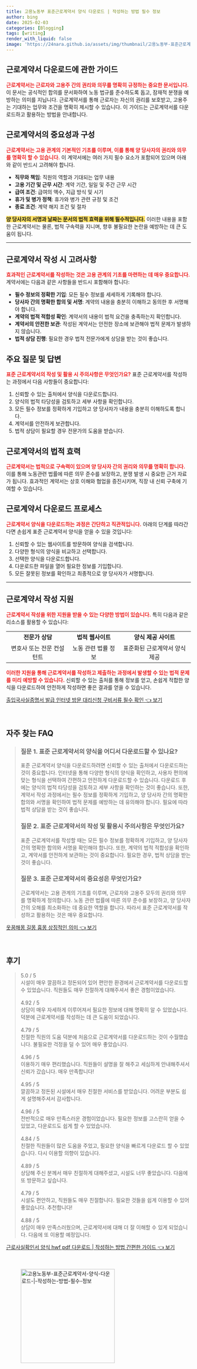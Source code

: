 ```yaml
---
title: 고용노동부 표준근로계약서 양식 다운로드 | 작성하는 방법 필수 정보
author: bing
date: 2025-02-03
categories: [Blogging]
tags: [writing]
render_with_liquid: false
image: 'https://24nara.github.io/assets/img/thumbnail/고용노동부-표준근로계약서-양식-다운로드-|-작성하는-방법-필수-정보.webp'
---
```



<h2 id='근로계약서_다운로드에_관한_가이드'>근로계약서 다운로드에 관한 가이드</h2>

<p><b><span style="color: #ee2323;">근로계약서는 근로자와 고용주 간의 권리와 의무를 명확히 규정하는 중요한 문서입니다.</span></b> 이 문서는 공식적인 합의를 문서화하여 노동 법규를 준수하도록 돕고, 잠재적 분쟁을 예방하는 의미를 지닙니다. 근로계약서를 통해 근로자는 자신의 권리를 보호받고, 고용주는 기대하는 업무와 조건을 명확히 제시할 수 있습니다. 이 가이드는 근로계약서를 다운로드하고 활용하는 방법을 안내합니다.</p>

<h2 id='근로계약서의_중요성과_구성'>근로계약서의 중요성과 구성</h2>

<p><b><span style="color: #ee2323;">근로계약서는 고용 관계의 기본적인 기초를 이루며, 이를 통해 양 당사자의 권리와 의무를 명확히 할 수 있습니다.</span></b> 이 계약서에는 여러 가지 필수 요소가 포함되어 있으며 아래와 같이 반드시 고려해야 합니다.</p>

<ul>
    <li><b>직무와 책임</b>: 직원의 역할과 기대되는 업무 내용</li>
    <li><b>고용 기간 및 근무 시간</b>: 계약 기간, 일일 및 주간 근무 시간</li>
    <li><b>급여 조건</b>: 급여의 액수, 지급 방식 및 시기</li>
    <li><b>휴가 및 병가 정책</b>: 휴가와 병가 관련 규정 및 조건</li>
    <li><b>종료 조건</b>: 계약 해지 조건 및 절차</li>
</ul>

<p><b><span style="background-color: #ffe066;">양 당사자의 서명과 날짜는 문서의 법적 효력을 위해 필수적입니다.</span></b> 이러한 내용을 포함한 근로계약서는 물론, 법적 구속력을 지니며, 향후 불필요한 논란을 예방하는 데 큰 도움이 됩니다.</p>

<hr />

<h2 id='근로계약서_작성시_고려사항'>근로계약서 작성 시 고려사항</h2>

<p><b><span style="color: #ee2323;">효과적인 근로계약서를 작성하는 것은 고용 관계의 기초를 마련하는 데 매우 중요합니다.</span></b> 계약서에는 다음과 같은 사항들을 반드시 포함해야 합니다:</p>

<ul>
    <li><b>필수 정보의 정확한 기입</b>: 모든 필수 정보를 세세하게 기록해야 합니다.</li>
    <li><b>당사자 간의 명확한 합의 및 서명</b>: 계약의 내용을 충분히 이해하고 동의한 후 서명해야 합니다.</li>
    <li><b>계약의 법적 적합성 확인</b>: 계약서의 내용이 법적 요건을 충족하는지 확인합니다.</li>
    <li><b>계약서의 안전한 보관</b>: 작성된 계약서는 안전한 장소에 보관해야 법적 문제가 발생하지 않습니다.</li>
    <li><b>법적 상담 진행</b>: 필요한 경우 법적 전문가에게 상담을 받는 것이 좋습니다.</li>
</ul>

<h2 id='주요_질문_및_답변'>주요 질문 및 답변</h2>

<p><b><span style="color: #ee2323;">표준 근로계약서의 작성 및 활용 시 주의사항은 무엇인가요?</span></b> 표준 근로계약서를 작성하는 과정에서 다음 사항들이 중요합니다:</p>

<ol>
    <li>신뢰할 수 있는 출처에서 양식을 다운로드합니다.</li>
    <li>양식의 법적 타당성을 검토하고 세부 사항을 확인합니다.</li>
    <li>모든 필수 정보를 정확하게 기입하고 양 당사자가 내용을 충분히 이해하도록 합니다.</li>
    <li>계약서를 안전하게 보관합니다.</li>
    <li>법적 상담이 필요할 경우 전문가의 도움을 받습니다.</li>
</ol>

<h2 id='근로계약서의_법적_효력'>근로계약서의 법적 효력</h2>

<p><b><span style="color: #ee2323;">근로계약서는 법적으로 구속력이 있으며 양 당사자 간의 권리와 의무를 명확히 합니다.</span></b> 이를 통해 노동관련 법률에 따른 의무 준수를 보장하고, 분쟁 발생 시 중요한 근거 자료가 됩니다. 효과적인 계약서는 상호 이해와 협업을 증진시키며, 직장 내 신뢰 구축에 기여할 수 있습니다.</p>

<h2 id='근로계약서_다운로드_프로세스'>근로계약서 다운로드 프로세스</h2>

<p><b><span style="color: #ee2323;">근로계약서 양식을 다운로드하는 과정은 간단하고 직관적입니다.</span></b> 아래의 단계를 따라간다면 손쉽게 표준 근로계약서 양식을 얻을 수 있을 것입니다:</p>

<ol>
    <li>신뢰할 수 있는 웹사이트를 방문하여 양식을 검색합니다.</li>
    <li>다양한 형식의 양식을 비교하고 선택합니다.</li>
    <li>선택한 양식을 다운로드합니다.</li>
    <li>다운로드한 파일을 열어 필요한 정보를 기입합니다.</li>
    <li>모든 잘못된 정보를 확인하고 최종적으로 양 당사자가 서명합니다.</li>
</ol>

<hr />

<h2 id='근로계약서_작성_지원'>근로계약서 작성 지원</h2>

<p><b><span style="color: #ee2323;">근로계약서 작성을 위한 지원을 받을 수 있는 다양한 방법이 있습니다.</span></b> 특히 다음과 같은 리소스를 활용할 수 있습니다:</p>

<table>
    <tr>
        <td style="text-align: center; height: 17px;"><b>전문가 상담</b></td>
        <td style="text-align: center; height: 17px;"><b>법적 웹사이트</b></td>
        <td style="text-align: center; height: 17px;"><b>양식 제공 사이트</b></td>
    </tr>
    <tr>
        <td style="text-align: center; height: 17px;">변호사 또는 전문 컨설턴트</td>
        <td style="text-align: center; height: 17px;">노동 관련 법률 정보</td>
        <td style="text-align: center; height: 17px;">표준화된 근로계약서 양식 제공</td>
    </tr>
</table>

<p><b><span style="color: #ee2323;">이러한 지원을 통해 근로계약서를 작성하고 제출하는 과정에서 발생할 수 있는 법적 문제를 미리 예방할 수 있습니다.</span></b> 신뢰할 수 있는 출처를 통해 정보를 얻고, 손쉽게 적합한 양식을 다운로드하여 안전하게 작성하면 좋은 결과를 얻을 수 있습니다.</p>


<p><a class="click-button" title="출입국사실증명서 발급 인터넷 방문 대리신청 구비서류 필수 확인" href="https://24nara.github.io/posts/%EC%B6%9C%EC%9E%85%EA%B5%AD%EC%82%AC%EC%8B%A4%EC%A6%9D%EB%AA%85%EC%84%9C-%EB%B0%9C%EA%B8%89-%EC%9D%B8%ED%84%B0%EB%84%B7-%EB%B0%A9%EB%AC%B8-%EB%8C%80%EB%A6%AC%EC%8B%A0%EC%B2%AD-%EA%B5%AC%EB%B9%84%EC%84%9C%EB%A5%98-%ED%95%84%EC%88%98-%ED%99%95%EC%9D%B8/" rel="dofollow">출입국사실증명서 발급 인터넷 방문 대리신청 구비서류 필수 확인 👈 보기</a></p><br>
<h2 id='자주_찾는_FAQ'>자주 찾는 FAQ</h2>
<div itemscope="" itemtype="https://schema.org/FAQPage"> 
<blockquote> 
<div itemscope="" itemprop="mainEntity" itemtype="https://schema.org/Question"> 
<h3 itemprop="name">질문 1. 표준 근로계약서의 양식을 어디서 다운로드할 수 있나요?</h3> 
<div itemscope="" itemprop="acceptedAnswer" itemtype="https://schema.org/Answer"> 
<span itemprop="text"> 
<p>표준 근로계약서 양식을 다운로드하려면 신뢰할 수 있는 출처에서 다운로드하는 것이 중요합니다. 인터넷을 통해 다양한 형식의 양식을 확인하고, 사용자 편의에 맞는 형식을 선택하여 간편하고 안전하게 다운로드할 수 있습니다. 다운로드 후에는 양식의 법적 타당성을 검토하고 세부 사항을 확인하는 것이 좋습니다. 또한, 계약서 작성 과정에서는 필수 정보를 정확하게 기입하고, 양 당사자 간의 명확한 합의와 서명을 확인하여 법적 문제를 예방하는 데 유의해야 합니다. 필요에 따라 법적 상담을 받는 것이 좋습니다.</p> 
</span> 
</div> 
</div> 

<div itemscope="" itemprop="mainEntity" itemtype="https://schema.org/Question"> 
<h3 itemprop="name">질문 2. 표준 근로계약서의 작성 및 활용시 주의사항은 무엇인가요?</h3> 
<div itemscope="" itemprop="acceptedAnswer" itemtype="https://schema.org/Answer"> 
<span itemprop="text"> 
<p>표준 근로계약서를 작성할 때는 모든 필수 정보를 정확하게 기입하고, 양 당사자 간의 명확한 합의와 서명을 확인해야 합니다. 또한, 계약의 법적 적합성을 확인하고, 계약서를 안전하게 보관하는 것이 중요합니다. 필요한 경우, 법적 상담을 받는 것이 좋습니다.</p> 
</span> 
</div> 
</div> 

<div itemscope="" itemprop="mainEntity" itemtype="https://schema.org/Question"> 
<h3 itemprop="name">질문 3. 표준 근로계약서의 중요성은 무엇인가요?</h3> 
<div itemscope="" itemprop="acceptedAnswer" itemtype="https://schema.org/Answer"> 
<span itemprop="text"> 
<p>근로계약서는 고용 관계의 기초를 이루며, 근로자와 고용주 모두의 권리와 의무를 명확하게 정의합니다. 노동 관련 법률에 따른 의무 준수를 보장하고, 양 당사자 간의 오해를 최소화하는 데 중요한 역할을 합니다. 따라서 표준 근로계약서를 작성하고 활용하는 것은 매우 중요합니다.</p> 
</span> 
</div> 
</div> 
</blockquote> 
</div>
<p><a class="click-button" title="옷꿈해몽 길몽 흉몽 상징적인 의미" href="https://24nara.github.io/posts/%EC%98%B7%EA%BF%88%ED%95%B4%EB%AA%BD-%EA%B8%B8%EB%AA%BD-%ED%9D%89%EB%AA%BD-%EC%83%81%EC%A7%95%EC%A0%81%EC%9D%B8-%EC%9D%98%EB%AF%B8/" rel="dofollow">옷꿈해몽 길몽 흉몽 상징적인 의미 👈 보기</a></p><br>
<h2 id='후기'>후기</h2>
<div itemscope itemtype="https://schema.org/Product">
  <blockquote>
  <div itemprop="review" itemscope itemtype="https://schema.org/Review">
      <div itemprop="reviewRating" itemscope itemtype="https://schema.org/Rating"> <span itemprop="ratingValue">5.0</span> / <span itemprop="bestRating">5</span> </div>
      <span itemprop="reviewBody">시설이 매우 깔끔하고 정돈되어 있어 편안한 환경에서 근로계약서를 다운로드할 수 있었습니다. 직원들도 매우 친절하게 대해주셔서 좋은 경험이었습니다.</span>
  </div>
  <br>
  <div itemprop="review" itemscope itemtype="https://schema.org/Review">
      <div itemprop="reviewRating" itemscope itemtype="https://schema.org/Rating"> <span itemprop="ratingValue">4.92</span> / <span itemprop="bestRating">5</span> </div>
      <span itemprop="reviewBody">상담이 매우 자세하게 이루어져서 필요한 정보에 대해 명확히 알 수 있었습니다. 덕분에 근로계약서를 작성하는 데 큰 도움이 되었습니다.</span>
  </div>
  <br>
  <div itemprop="review" itemscope itemtype="https://schema.org/Review">
      <div itemprop="reviewRating" itemscope itemtype="https://schema.org/Rating"> <span itemprop="ratingValue">4.79</span> / <span itemprop="bestRating">5</span> </div>
      <span itemprop="reviewBody">친절한 직원의 도움 덕분에 처음으로 근로계약서를 다운로드하는 것이 수월했습니다. 불필요한 걱정을 덜 수 있어 매우 좋았습니다.</span>
  </div>
  <br>
  <div itemprop="review" itemscope itemtype="https://schema.org/Review">
      <div itemprop="reviewRating" itemscope itemtype="https://schema.org/Rating"> <span itemprop="ratingValue">4.96</span> / <span itemprop="bestRating">5</span> </div>
      <span itemprop="reviewBody">이용하기 매우 편리했습니다. 직원들이 설명을 잘 해주고 세심하게 안내해주셔서 신뢰가 갔습니다. 매우 만족합니다!</span>
  </div>
  <br>
  <div itemprop="review" itemscope itemtype="https://schema.org/Review">
      <div itemprop="reviewRating" itemscope itemtype="https://schema.org/Rating"> <span itemprop="ratingValue">4.95</span> / <span itemprop="bestRating">5</span> </div>
      <span itemprop="reviewBody">깔끔하고 정돈된 시설에서 매우 친절한 서비스를 받았습니다. 어려운 부분도 쉽게 설명해주셔서 감사합니다.</span>
  </div>
  <br>
  <div itemprop="review" itemscope itemtype="https://schema.org/Review">
      <div itemprop="reviewRating" itemscope itemtype="https://schema.org/Rating"> <span itemprop="ratingValue">4.96</span> / <span itemprop="bestRating">5</span> </div>
      <span itemprop="reviewBody">전반적으로 매우 만족스러운 경험이었습니다. 필요한 정보를 고스란히 얻을 수 있었고, 다운로드도 쉽게 할 수 있었습니다.</span>
  </div>
  <br>
  <div itemprop="review" itemscope itemtype="https://schema.org/Review">
      <div itemprop="reviewRating" itemscope itemtype="https://schema.org/Rating"> <span itemprop="ratingValue">4.84</span> / <span itemprop="bestRating">5</span> </div>
      <span itemprop="reviewBody">친절한 직원들이 많은 도움을 주었고, 필요한 양식을 빠르게 다운로드 할 수 있었습니다. 다시 이용할 의향이 있습니다.</span>
  </div>
  <br>
  <div itemprop="review" itemscope itemtype="https://schema.org/Review">
      <div itemprop="reviewRating" itemscope itemtype="https://schema.org/Rating"> <span itemprop="ratingValue">4.89</span> / <span itemprop="bestRating">5</span> </div>
      <span itemprop="reviewBody">상담해 주신 분께서 매우 친절하게 대해주셨고, 시설도 너무 좋았습니다. 다음에 또 방문하고 싶습니다.</span>
  </div>
  <br>
  <div itemprop="review" itemscope itemtype="https://schema.org/Review">
      <div itemprop="reviewRating" itemscope itemtype="https://schema.org/Rating"> <span itemprop="ratingValue">4.79</span> / <span itemprop="bestRating">5</span> </div>
      <span itemprop="reviewBody">시설도 편안하고, 직원들도 매우 친절합니다. 필요한 것들을 쉽게 이용할 수 있어 좋았습니다. 추천합니다!</span>
  </div>
  <br>
  <div itemprop="review" itemscope itemtype="https://schema.org/Review">
      <div itemprop="reviewRating" itemscope itemtype="https://schema.org/Rating"> <span itemprop="ratingValue">4.88</span> / <span itemprop="bestRating">5</span> </div>
      <span itemprop="reviewBody">상담이 매우 만족스러웠으며, 근로계약서에 대해 더 잘 이해할 수 있게 되었습니다. 다음에 또 이용할 예정입니다.</span>
  </div>
  </blockquote>
</div>
<p><a class="click-button" title="근로사실확인서 양식 hwf pdf 다운로드 | 작성하는 방법 간편한 가이드" href="https://24nara.github.io/posts/%EA%B7%BC%EB%A1%9C%EC%82%AC%EC%8B%A4%ED%99%95%EC%9D%B8%EC%84%9C-%EC%96%91%EC%8B%9D-hwf-pdf-%EB%8B%A4%EC%9A%B4%EB%A1%9C%EB%93%9C-%EC%9E%91%EC%84%B1%ED%95%98%EB%8A%94-%EB%B0%A9%EB%B2%95-%EA%B0%84%ED%8E%B8%ED%95%9C-%EA%B0%80%EC%9D%B4%EB%93%9C/" rel="dofollow">근로사실확인서 양식 hwf pdf 다운로드 | 작성하는 방법 간편한 가이드 👈 보기</a></p><br>
<figure class="image"><img src="https://24nara.github.io/assets/img/thumbnail/고용노동부-표준근로계약서-양식-다운로드-|-작성하는-방법-필수-정보.webp" alt="고용노동부-표준근로계약서-양식-다운로드-|-작성하는-방법-필수-정보" width="256" height="256"></figure>